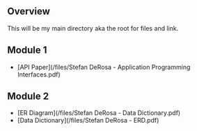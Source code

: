 ﻿## Overview

This will be my main directory aka the root for files and link.

## Module 1
*   [API Paper](/files/Stefan DeRosa - Application Programming Interfaces.pdf)


## Module 2
*   [ER Diagram](/files/Stefan DeRosa - Data Dictionary.pdf)
*   [Data Dictionary](/files/Stefan DeRosa - ERD.pdf)

